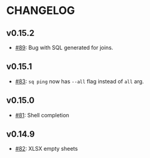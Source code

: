 # CHANGELOG

## v0.15.2
- [#89](https://github.com/neilotoole/sq/pull/89): Bug with SQL generated for joins.

## v0.15.1
- [#83](https://github.com/neilotoole/sq/pull/83): `sq ping` now has `--all` flag instead of `all` arg.

## v0.15.0
- [#81](https://github.com/neilotoole/sq/pull/81): Shell completion

## v0.14.9
- [#82](https://github.com/neilotoole/sq/issues/82): XLSX empty sheets
